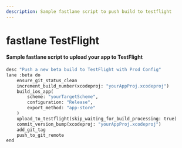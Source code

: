 ```yaml
---
description: Sample fastlane script to push build to testflight
---
```


# fastlane TestFlight

#### Sample fastlane script to upload your app to TestFlight

```python
desc "Push a new beta build to TestFlight with Prod Config"
lane :beta do
    ensure_git_status_clean
    increment_build_number(xcodeproj: "yourAppProj.xcodeproj")
    build_ios_app(
        scheme: "yourTargetScheme",
        configuration: "Release",
        export_method: "app-store"
    )
    upload_to_testflight(skip_waiting_for_build_processing: true)
    commit_version_bump(xcodeproj: "yourAppProj.xcodeproj")
    add_git_tag
    push_to_git_remote
end
```

